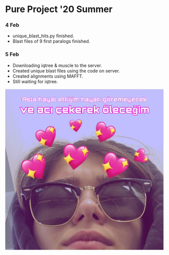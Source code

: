# Pure Project '20 Summer

### 4 Feb
* unique_blast_hits.py finished. 
* Blast files of 9 first paralogs finished. 

### 5 Feb
* Downloading iqtree & muscle to the server. 
* Created unique blast files using the code on server.
* Created alignments using MAFFT. 
* Still waiting for iqtree. 


![picture](ACBF2D8A-0C7E-4D67-BD11-F5946EA34B7D_1_105_c.jpeg)
